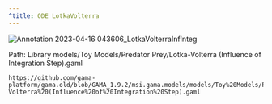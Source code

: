 ```yaml
---
^title: ODE LotkaVolterra
---
```


![Annotation 2023-04-16 043606_LotkaVolterraInfInteg](https://user-images.githubusercontent.com/4437331/232263366-e863f598-9ede-4ac9-a66b-8368458598cf.png)

Path: Library models/Toy Models/Predator Prey/Lotka-Volterra (Influence of Integration Step).gaml

```gaml reference
https://github.com/gama-platform/gama.old/blob/GAMA_1.9.2/msi.gama.models/models/Toy%20Models/Predator%20Prey/Lotka-Volterra%20(Influence%20of%20Integration%20Step).gaml
```